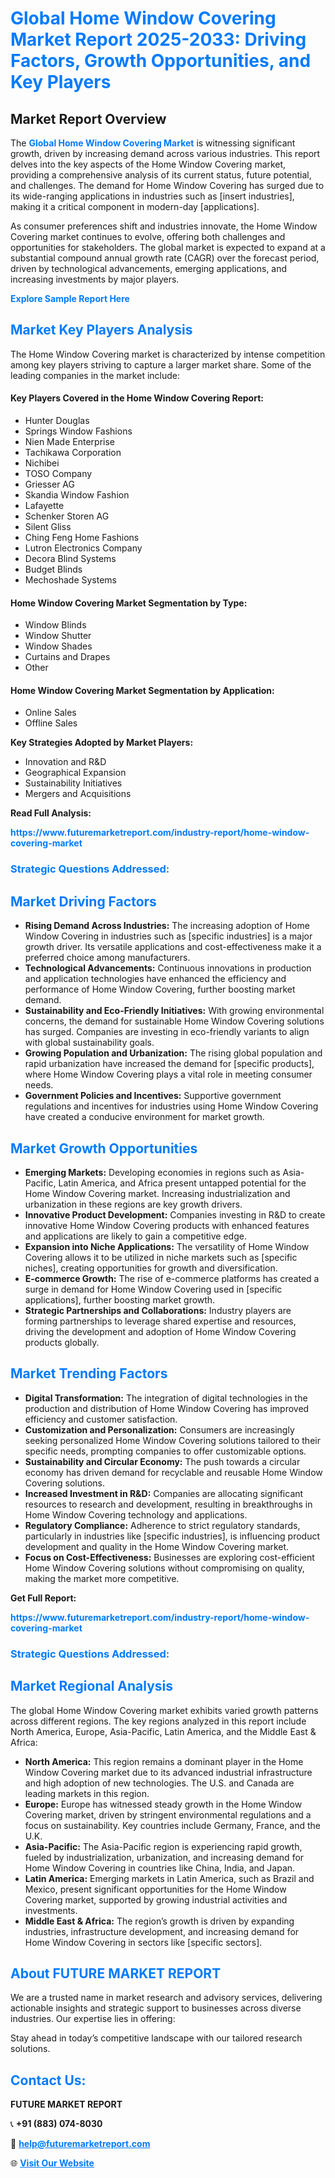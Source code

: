 <h1 style="color: #007BFF;">Global Home Window Covering Market Report 2025-2033: Driving Factors, Growth Opportunities, and Key Players</h1>

<section id="overview">
<h2>Market Report Overview</h2>
<p>The <a href="https://www.futuremarketreport.com/industry-report/home-window-covering-market" style="color: #007BFF; text-decoration: none;"><strong>Global Home Window Covering Market</strong></a> is witnessing significant growth, driven by increasing demand across various industries. This report delves into the key aspects of the Home Window Covering market, providing a comprehensive analysis of its current status, future potential, and challenges. The demand for Home Window Covering has surged due to its wide-ranging applications in industries such as [insert industries], making it a critical component in modern-day [applications].</p>
<p>As consumer preferences shift and industries innovate, the Home Window Covering market continues to evolve, offering both challenges and opportunities for stakeholders. The global market is expected to expand at a substantial compound annual growth rate (CAGR) over the forecast period, driven by technological advancements, emerging applications, and increasing investments by major players.</p>
</section>

<section id="overview">
<p><a href="https://www.futuremarketreport.com/request-sample/reportId=62801" style="color: #007BFF; text-decoration: none;"><strong>Explore Sample Report Here</strong></a></p>
</section>

<section id="key-players">
<h2 style="color: #007BFF;">Market Key Players Analysis</h2>
<p>The Home Window Covering market is characterized by intense competition among key players striving to capture a larger market share. Some of the leading companies in the market include:</p>
<h4>Key Players Covered in the Home Window Covering Report:</h4>
<ul><li>Hunter Douglas</li><li>Springs Window Fashions</li><li>Nien Made Enterprise</li><li>Tachikawa Corporation</li><li>Nichibei</li><li>TOSO Company</li><li>Griesser AG</li><li>Skandia Window Fashion</li><li>Lafayette</li><li>Schenker Storen AG</li><li>Silent Gliss</li><li>Ching Feng Home Fashions</li><li>Lutron Electronics Company</li><li>Decora Blind Systems</li><li>Budget Blinds</li><li>Mechoshade Systems</li></ul>
<h4>Home Window Covering Market Segmentation by Type:</h4>
<ul><li>Window Blinds</li><li>Window Shutter</li><li>Window Shades</li><li>Curtains and Drapes</li><li>Other</li></ul>

<h4>Home Window Covering Market Segmentation by Application:</h4>
<ul><li>Online Sales</li><li>Offline Sales</li></ul>
<p><strong>Key Strategies Adopted by Market Players:</strong></p>
<ul>
<li>Innovation and R&D</li>
<li>Geographical Expansion</li>
<li>Sustainability Initiatives</li>
<li>Mergers and Acquisitions</li>
</ul>
</section>

<section>
<p><strong>Read Full Analysis: </strong></p><a href="https://www.futuremarketreport.com/industry-report/home-window-covering-market" style="color: #007BFF; text-decoration: none;"><strong>https://www.futuremarketreport.com/industry-report/home-window-covering-market</strong></a>
<h3 style="color: #007BFF;">Strategic Questions Addressed:</h3>
</section>

<section id="driving-factors">
<h2 style="color: #007BFF;">Market Driving Factors</h2>
<ul>
<li><strong>Rising Demand Across Industries:</strong> The increasing adoption of Home Window Covering in industries such as [specific industries] is a major growth driver. Its versatile applications and cost-effectiveness make it a preferred choice among manufacturers.</li>
<li><strong>Technological Advancements:</strong> Continuous innovations in production and application technologies have enhanced the efficiency and performance of Home Window Covering, further boosting market demand.</li>
<li><strong>Sustainability and Eco-Friendly Initiatives:</strong> With growing environmental concerns, the demand for sustainable Home Window Covering solutions has surged. Companies are investing in eco-friendly variants to align with global sustainability goals.</li>
<li><strong>Growing Population and Urbanization:</strong> The rising global population and rapid urbanization have increased the demand for [specific products], where Home Window Covering plays a vital role in meeting consumer needs.</li>
<li><strong>Government Policies and Incentives:</strong> Supportive government regulations and incentives for industries using Home Window Covering have created a conducive environment for market growth.</li>
</ul>
</section>

<section id="growth-opportunities">
<h2 style="color: #007BFF;">Market Growth Opportunities</h2>
<ul>
<li><strong>Emerging Markets:</strong> Developing economies in regions such as Asia-Pacific, Latin America, and Africa present untapped potential for the Home Window Covering market. Increasing industrialization and urbanization in these regions are key growth drivers.</li>
<li><strong>Innovative Product Development:</strong> Companies investing in R&D to create innovative Home Window Covering products with enhanced features and applications are likely to gain a competitive edge.</li>
<li><strong>Expansion into Niche Applications:</strong> The versatility of Home Window Covering allows it to be utilized in niche markets such as [specific niches], creating opportunities for growth and diversification.</li>
<li><strong>E-commerce Growth:</strong> The rise of e-commerce platforms has created a surge in demand for Home Window Covering used in [specific applications], further boosting market growth.</li>
<li><strong>Strategic Partnerships and Collaborations:</strong> Industry players are forming partnerships to leverage shared expertise and resources, driving the development and adoption of Home Window Covering products globally.</li>
</ul>
</section>

<section id="trending-factors">
<h2 style="color: #007BFF;">Market Trending Factors</h2>
<ul>
<li><strong>Digital Transformation:</strong> The integration of digital technologies in the production and distribution of Home Window Covering has improved efficiency and customer satisfaction.</li>
<li><strong>Customization and Personalization:</strong> Consumers are increasingly seeking personalized Home Window Covering solutions tailored to their specific needs, prompting companies to offer customizable options.</li>
<li><strong>Sustainability and Circular Economy:</strong> The push towards a circular economy has driven demand for recyclable and reusable Home Window Covering solutions.</li>
<li><strong>Increased Investment in R&D:</strong> Companies are allocating significant resources to research and development, resulting in breakthroughs in Home Window Covering technology and applications.</li>
<li><strong>Regulatory Compliance:</strong> Adherence to strict regulatory standards, particularly in industries like [specific industries], is influencing product development and quality in the Home Window Covering market.</li>
<li><strong>Focus on Cost-Effectiveness:</strong> Businesses are exploring cost-efficient Home Window Covering solutions without compromising on quality, making the market more competitive.</li>
</ul>
</section>

<section>
<p><strong>Get Full Report: </strong></p><a href="https://www.futuremarketreport.com/industry-report/home-window-covering-market" style="color: #007BFF; text-decoration: none;"><strong>https://www.futuremarketreport.com/industry-report/home-window-covering-market</strong></a>
<h3 style="color: #007BFF;">Strategic Questions Addressed:</h3>
</section>


<section id="regional-analysis">
<h2 style="color: #007BFF;">Market Regional Analysis</h2>
<p>The global Home Window Covering market exhibits varied growth patterns across different regions. The key regions analyzed in this report include North America, Europe, Asia-Pacific, Latin America, and the Middle East & Africa:</p>
<ul>
<li><strong>North America:</strong> This region remains a dominant player in the Home Window Covering market due to its advanced industrial infrastructure and high adoption of new technologies. The U.S. and Canada are leading markets in this region.</li>
<li><strong>Europe:</strong> Europe has witnessed steady growth in the Home Window Covering market, driven by stringent environmental regulations and a focus on sustainability. Key countries include Germany, France, and the U.K.</li>
<li><strong>Asia-Pacific:</strong> The Asia-Pacific region is experiencing rapid growth, fueled by industrialization, urbanization, and increasing demand for Home Window Covering in countries like China, India, and Japan.</li>
<li><strong>Latin America:</strong> Emerging markets in Latin America, such as Brazil and Mexico, present significant opportunities for the Home Window Covering market, supported by growing industrial activities and investments.</li>
<li><strong>Middle East & Africa:</strong> The region’s growth is driven by expanding industries, infrastructure development, and increasing demand for Home Window Covering in sectors like [specific sectors].</li>
</ul>
</section>

<footer>
<h2 style="color: #007BFF;">About FUTURE MARKET REPORT</h2>
<p>We are a trusted name in market research and advisory services, delivering actionable insights and strategic support to businesses across diverse industries. Our expertise lies in offering:</p>

<p>Stay ahead in today’s competitive landscape with our tailored research solutions.</p>

<h2 style="color: #007BFF;">Contact Us:</h2>
<p><strong>FUTURE MARKET REPORT</strong></p>
<p>📞 <strong>+91 (883) 074-8030</strong></p>
<p>📧 <strong><a href="mailto:help@futuremarketreport.com" style="color: #007BFF;">help@futuremarketreport.com</a></strong></p>
<p>🌐 <strong><a href="https://www.futuremarketreport.com/" style="color: #007BFF;">Visit Our Website</a></strong></p>
</footer>
